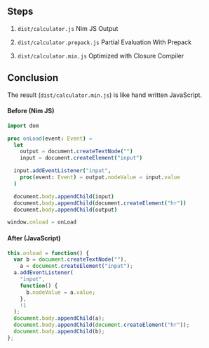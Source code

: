 ## Steps

1. `dist/calculator.js` Nim JS Output

2. `dist/calculator.prepack.js` Partial Evaluation With Prepack

3. `dist/calculator.min.js` Optimized with Closure Compiler

## Conclusion

The result (`dist/calculator.min.js`) is like hand written JavaScript.

#### Before (Nim JS)

```nim
import dom

proc onLoad(event: Event) =
  let
    output = document.createTextNode("")
    input = document.createElement("input")

  input.addEventListener("input",
    proc(event: Event) = output.nodeValue = input.value
  )

  document.body.appendChild(input)
  document.body.appendChild(document.createElement("hr"))
  document.body.appendChild(output)

window.onload = onLoad
```

#### After (JavaScript)

```javascript
this.onload = function() {
  var b = document.createTextNode(""),
    a = document.createElement("input");
  a.addEventListener(
    "input",
    function() {
      b.nodeValue = a.value;
    },
    !1
  );
  document.body.appendChild(a);
  document.body.appendChild(document.createElement("hr"));
  document.body.appendChild(b);
};
```
